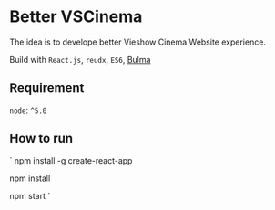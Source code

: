 # Better VSCinema

The idea is to develope better Vieshow Cinema Website experience. 

Build with `React.js`, `reudx`, `ES6`, [Bulma](http://bulma.io/)

## Requirement
`node`: `^5.0`

## How to run

`
npm install -g create-react-app

npm install

npm start
`
